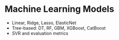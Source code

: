 # Machine Learning Models

- Linear, Ridge, Lasso, ElasticNet
- Tree-based: DT, RF, GBM, XGBoost, CatBoost
- SVR and evaluation metrics
